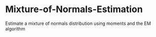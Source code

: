 # Mixture-of-Normals-Estimation
Estimate a mixture of normals distribution using moments and the EM algorithm

